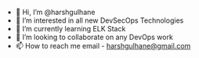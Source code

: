 - 👋 Hi, I’m @harshgulhane
- 👀 I’m interested in all new DevSecOps Technologies
- 🌱 I’m currently learning ELK Stack
- 💞️ I’m looking to collaborate on any DevOps work
- 📫 How to reach me email - harshgulhane@gmail.com

<!---
harshgulhane/harshgulhane is a ✨ special ✨ repository because its `README.md` (this file) appears on your GitHub profile.
You can click the Preview link to take a look at your changes.
--->
